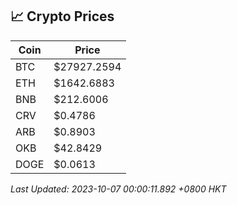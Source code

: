 ## 📈 Crypto Prices

| Coin | Price |
| ---- | ----- |
| BTC | $27927.2594 |
| ETH | $1642.6883 |
| BNB | $212.6006 |
| CRV | $0.4786 |
| ARB | $0.8903 |
| OKB | $42.8429 |
| DOGE | $0.0613 |

_Last Updated: 2023-10-07 00:00:11.892 +0800 HKT_